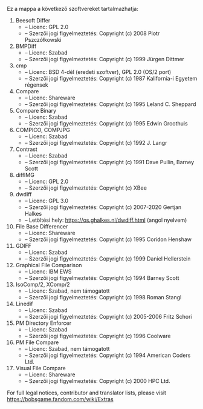 ﻿Ez a mappa a következő szoftvereket tartalmazhatja:

1. Beesoft Differ
   - – Licenc: GPL 2.0
   - – Szerzői jogi figyelmeztetés: Copyright (c) 2008 Piotr Pszczółkowski
2. BMPDiff
   - – Licenc: Szabad
   - – Szerzői jogi figyelmeztetés: Copyright (c) 1999 Jürgen Dittmer
3. cmp
   - – Licenc: BSD 4-dél (eredeti szoftver), GPL 2.0 (OS/2 port)
   - – Szerzői jogi figyelmeztetés: Copyright (c) 1987 Kalifornia-i Egyetem régensek
4. Compare
   - – Licenc: Shareware
   - – Szerzői jogi figyelmeztetés: Copyright (c) 1995 Leland C. Sheppard
5. Compare Binary
   - – Licenc: Szabad
   - – Szerzői jogi figyelmeztetés: Copyright (c) 1995 Edwin Groothuis
6. COMPICO, COMPJPG
   - – Licenc: Szabad
   - – Szerzői jogi figyelmeztetés: Copyright (c) 1992 J. Langr
7. Contrast
   - – Licenc: Szabad
   - – Szerzői jogi figyelmeztetés: Copyright (c) 1991 Dave Pullin, Barney Scott
8. diffIMG
   - – Licenc: GPL 2.0
   - – Szerzői jogi figyelmeztetés: Copyright (c) XBee
9. dwdiff
   - – Licenc: GPL 3.0
   - – Szerzői jogi figyelmeztetés: Copyright (c) 2007-2020 Gertjan Halkes
   - – Letöltési hely: https://os.ghalkes.nl/dwdiff.html (angol nyelvem)
10. File Base Differencer
    - – Licenc: Shareware
    - – Szerzői jogi figyelmeztetés: Copyright (c) 1995 Coridon Henshaw
11. GDIFF
    - – Licenc: Szabad
    - – Szerzői jogi figyelmeztetés: Copyright (c) 1999 Daniel Hellerstein
12. Graphical File Comparison
    - – Licenc: IBM EWS
    - – Szerzői jogi figyelmeztetés: Copyright (c) 1994 Barney Scott
13. IsoComp/2, XComp/2
    - – Licenc: Szabad, nem támogatott
    - – Szerzői jogi figyelmeztetés: Copyright (c) 1998 Roman Stangl
14. Linedif
    - – Licenc: Szabad
    - – Szerzői jogi figyelmeztetés: Copyright (c) 2005-2006 Fritz Schori
15. PM Directory Enforcer
    - – Licenc: Szabad
    - – Szerzői jogi figyelmeztetés: Copyright (c) 1996 Coolware
16. PM File Compare
    - – Licenc: Szabad, nem támogatott
    - – Szerzői jogi figyelmeztetés: Copyright (c) 1994 American Coders Ltd.
17. Visual File Compare
    - – Licenc: Shareware
    - – Szerzői jogi figyelmeztetés: Copyright (c) 2000 HPC Ltd.

For full legal notices, contributor and translator lists, please visit https://bobsgame.fandom.com/wiki/Extras
